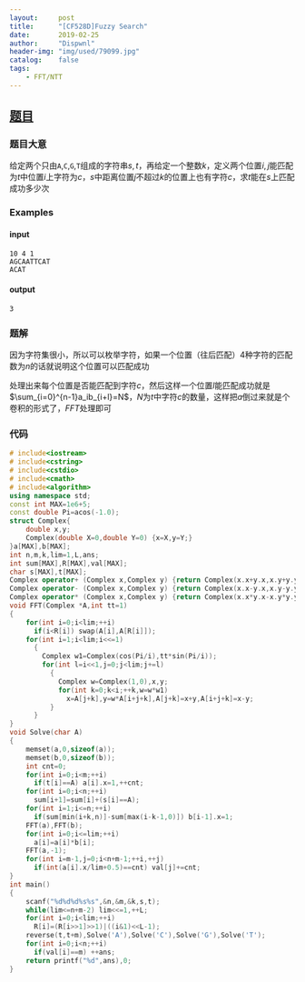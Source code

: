 ```yaml
---
layout:		post
title:		"[CF528D]Fuzzy Search"
date:		2019-02-25
author:		"Dispwnl"
header-img:	"img/used/79099.jpg"
catalog:	false
tags:
    - FFT/NTT
---
```


## [题目](http://codeforces.com/problemset/problem/528/D)

### 题目大意

给定两个只由<code>A</code>,<code>C</code>,<code>G</code>,<code>T</code>组成的字符串$s,t$，再给定一个整数$k$，定义两个位置$i,j$能匹配为$t$中位置$i$上字符为$c$，$s$中距离位置$j$不超过$k$的位置上也有字符$c$，求$t$能在$s$上匹配成功多少次

### Examples

#### input

```plain
10 4 1
AGCAATTCAT
ACAT
```

#### output

```plain
3
```
### 题解
因为字符集很小，所以可以枚举字符，如果一个位置（往后匹配）$4$种字符的匹配数为$n$的话就说明这个位置可以匹配成功

处理出来每个位置是否能匹配到字符$c$，然后这样一个位置$l$能匹配成功就是$\sum_{i=0}^{n-1}a_ib_{i+l}=N$，$N$为$t$中字符$c$的数量，这样把$a$倒过来就是个卷积的形式了，$FFT$处理即可

### 代码

```c++
# include<iostream>
# include<cstring>
# include<cstdio>
# include<cmath>
# include<algorithm>
using namespace std;
const int MAX=1e6+5;
const double Pi=acos(-1.0);
struct Complex{
	double x,y;
	Complex(double X=0,double Y=0) {x=X,y=Y;}
}a[MAX],b[MAX];
int n,m,k,lim=1,L,ans;
int sum[MAX],R[MAX],val[MAX];
char s[MAX],t[MAX];
Complex operator+ (Complex x,Complex y) {return Complex(x.x+y.x,x.y+y.y);}
Complex operator- (Complex x,Complex y) {return Complex(x.x-y.x,x.y-y.y);}
Complex operator* (Complex x,Complex y) {return Complex(x.x*y.x-x.y*y.y,x.y*y.x+x.x*y.y);}
void FFT(Complex *A,int tt=1)
{
	for(int i=0;i<lim;++i)
	  if(i<R[i]) swap(A[i],A[R[i]]);
	for(int i=1;i<lim;i<<=1)
	  {
	  	Complex w1=Complex(cos(Pi/i),tt*sin(Pi/i));
	  	for(int l=i<<1,j=0;j<lim;j+=l)
	  	  {
	  	  	Complex w=Complex(1,0),x,y;
	  	  	for(int k=0;k<i;++k,w=w*w1)
	  	  	  x=A[j+k],y=w*A[i+j+k],A[j+k]=x+y,A[i+j+k]=x-y;
		  }
	  }
}
void Solve(char A)
{
	memset(a,0,sizeof(a));
	memset(b,0,sizeof(b));
	int cnt=0;
	for(int i=0;i<m;++i)
	  if(t[i]==A) a[i].x=1,++cnt;
	for(int i=0;i<n;++i)
	  sum[i+1]=sum[i]+(s[i]==A);
	for(int i=1;i<=n;++i)
	  if(sum[min(i+k,n)]-sum[max(i-k-1,0)]) b[i-1].x=1;
	FFT(a),FFT(b);
	for(int i=0;i<=lim;++i)
	  a[i]=a[i]*b[i];
	FFT(a,-1);
	for(int i=m-1,j=0;i<n+m-1;++i,++j)
	  if(int(a[i].x/lim+0.5)==cnt) val[j]+=cnt;
}
int main()
{
	scanf("%d%d%d%s%s",&n,&m,&k,s,t);
	while(lim<=n+m-2) lim<<=1,++L;
	for(int i=0;i<lim;++i)
	  R[i]=(R[i>>1]>>1)|((i&1)<<L-1);
	reverse(t,t+m),Solve('A'),Solve('C'),Solve('G'),Solve('T');
	for(int i=0;i<n;++i)
	  if(val[i]==m) ++ans;
	return printf("%d",ans),0;
}
```

